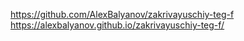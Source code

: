 https://github.com/AlexBalyanov/zakrivayuschiy-teg-f
https://alexbalyanov.github.io/zakrivayuschiy-teg-f/
